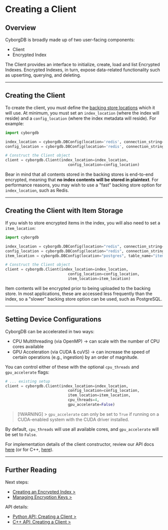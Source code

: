 # Creating a Client

## Overview

CyborgDB is broadly made up of two user-facing components:

- Client
- Encrypted Index

The Client provides an interface to initialize, create, load and list Encrypted Indexes. Encrypted Indexes, in turn, expose data-related functionality such as upserting, querying, and deleting.

---

## Creating the Client

To create the client, you must define the [backing store locations](../0.overview/0.2.storage-locations.md) which it will use. At minimum, you must set an `index_location` (where the index will reside) and a `config_location` (where the index metadata will reside). For example:

```python
import cyborgdb

index_location = cyborgdb.DBConfig(location='redis', connection_string="redis://localhost")
config_location = cyborgdb.DBConfig(location='redis', connection_string="redis://localhost")

# Construct the Client object
client = cyborgdb.Client(index_location=index_location,
                            config_location=config_location)
```

Bear in mind that all contents stored in the backing stores is end-to-end encrypted, meaning that **no index contents will be stored in plaintext**. For performance reasons, you may wish to use a "fast" backing store option for `index_location`, such as Redis.

---

## Creating the Client with Item Storage

If you wish to store encrypted items in the index, you will also need to set a `item_location`:

```python
import cyborgdb

index_location = cyborgdb.DBConfig(location="redis", connection_string="redis://localhost")
config_location = cyborgdb.DBConfig(location="redis", connection_string="redis://localhost")
item_location = cyborgdb.DBConfig(location="postgres", table_name="item_table", connection_string="host=localhost dbname=postgres")

# Construct the Client object
client = cyborgdb.Client(index_location=index_location,
                            config_location=config_location,
                            item_location=item_location)
```

Item contents will be encrypted prior to being uploaded to the backing store. In most applications, these are accessed less frequently than the index, so a "slower" backing store option can be used, such as PostgreSQL.

---

## Setting Device Configurations

CyborgDB can be accelerated in two ways:

- CPU Multithreading (via OpenMP) -> can scale with the number of CPU cores available
- GPU Acceleration (via CUDA & cuVS) -> can increase the speed of certain operations (e.g., ingestion) by an order of magnitude.

You can control either of these with the optional `cpu_threads` and `gpu_accelerate` flags:

```python
# ... existing setup
client = cyborgdb.Client(index_location=index_location,
                            config_location=config_location,
                            item_location=item_location,
                            cpu_threads=4,
                            gpu_accelerate=False)
```

> [!WARNING] > `gpu_accelerate` can only be set to `True` if running on a CUDA-enabled system with the CUDA driver installed.

By default, `cpu_threads` will use all available cores, and `gpu_accelerate` will be set to `False`.

For implementation details of the client constructor, review our API docs [here](../../reference/python/py-api.md#constructor) (or for C++, [here](../../reference/cpp/cpp-api.md#constructor)).

---

## Further Reading

Next steps:

- [Creating an Encrypted Index >](../2.encrypted-indexes/2.1.creating-encrypted-index.md)
- [Managing Encryption Keys >](./5.security-details/5.0.managing-keys.md)

API details:

- [Python API: Creating a Client >](../../reference/python/py-api.md#constructor)
- [C++ API: Creating a Client >](../../reference/cpp/cpp-api.md#constructor)